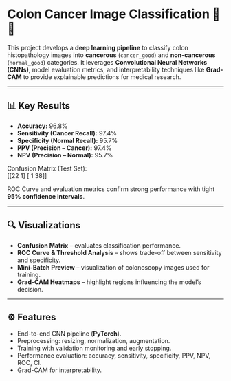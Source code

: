 # Colon Cancer Image Classification 🧬🔬

This project develops a **deep learning pipeline** to classify colon histopathology images into **cancerous** (`cancer_good`) and **non-cancerous** (`normal_good`) categories. It leverages **Convolutional Neural Networks (CNNs)**, model evaluation metrics, and interpretability techniques like **Grad-CAM** to provide explainable predictions for medical research.

---

## 📊 Key Results

- **Accuracy:** 96.8%  
- **Sensitivity (Cancer Recall):** 97.4%  
- **Specificity (Normal Recall):** 95.7%  
- **PPV (Precision – Cancer):** 97.4%  
- **NPV (Precision – Normal):** 95.7%  

Confusion Matrix (Test Set):  
[[22 1]
[ 1 38]]



ROC Curve and evaluation metrics confirm strong performance with tight **95% confidence intervals**.

---

## 🔍 Visualizations

- **Confusion Matrix** – evaluates classification performance.  
- **ROC Curve & Threshold Analysis** – shows trade-off between sensitivity and specificity.  
- **Mini-Batch Preview** – visualization of colonoscopy images used for training.  
- **Grad-CAM Heatmaps** – highlight regions influencing the model’s decision.  

---

## ⚙️ Features
- End-to-end CNN pipeline (**PyTorch**).  
- Preprocessing: resizing, normalization, augmentation.  
- Training with validation monitoring and early stopping.  
- Performance evaluation: accuracy, sensitivity, specificity, PPV, NPV, ROC, CI.  
- Grad-CAM for interpretability.  

